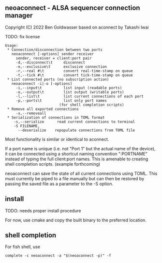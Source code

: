 ## neoaconnect - ALSA sequencer connection manager
Copyright (C) 2022 Ben Goldwasser
based on aconnect by Takashi Iwai

TODO: fix license

```
Usage:
 * Connection/disconnection between two ports
   neoaconnect [-options] sender receiver
     sender, receiver = client:port pair
     -d,--disconnect\t     disconnect
     -e,--exclusive\t      exclusive connection
     -r,--real #\t         convert real-time-stamp on queue
     -t,--tick #\t         convert tick-time-stamp on queue
 * List connected ports (no subscription action)
   neoaconnect -i|-o [-options]
     -i,--input\t          list input (readable ports)
     -o,--output\t         list output (writable ports)
     -l,--list\t           list current connections of each port
     -p,--ports\t          list only port names 
                         (for shell completion scripts)
 * Remove all exported connections
     -x,--removeall
 * Serialization of connections in TOML format
    -s,--serialize      read current connections to terminal
    -S FILENAME,
      --deserialize    repopulate connections from TOML file
```

Most functionality is similar or identical to aconnect.

If a port name is unique (i.e. not "Port 1" but the actual name of the device), it can be connected using a shortcut naming convention  ":PORTNAME" instead of typing the full client:port names. This is amenable to creating shell completion scripts. (example forthcoming)

neoaconnect can save the state of all current connections using TOML. This must currently be piped to a file manually but can then be restored by passing the saved file as a parameter to the -S option.

## install
TODO: needs proper install procedure

For now, use cmake and copy the built binary to the preferred location.

## shell completion

For fish shell, use
```
complete -c neoaconnect -a "$(neoaconnect -p)" -f
```
